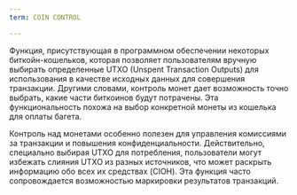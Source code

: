 ```yaml
---
term: COIN CONTROL

---
```

Функция, присутствующая в программном обеспечении некоторых биткойн-кошельков, которая позволяет пользователям вручную выбирать определенные UTXO (Unspent Transaction Outputs) для использования в качестве исходных данных для совершения транзакции. Другими словами, контроль монет дает возможность точно выбрать, какие части биткоинов будут потрачены. Эта функциональность похожа на выбор конкретной монеты из кошелька для оплаты багета.

Контроль над монетами особенно полезен для управления комиссиями за транзакции и повышения конфиденциальности. Действительно, специально выбирая UTXO для потребления, пользователи могут избежать слияния UTXO из разных источников, что может раскрыть информацию обо всех их средствах (CIOH). Эта функция часто сопровождается возможностью маркировки результатов транзакций.